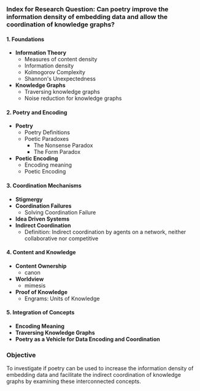 ### Index for Research Question: Can poetry improve the information density of embedding data and allow the coordination of knowledge graphs?

#### 1. **Foundations**
   - **Information Theory**
     - Measures of content density
     - Information density
     - Kolmogorov Complexity
     - Shannon's Unexpectedness
   - **Knowledge Graphs**
     - Traversing knowledge graphs
     - Noise reduction for knowledge graphs
     
#### 2. **Poetry and Encoding**
   - **Poetry**
     - Poetry Definitions
     - Poetic Paradoxes
       - The Nonsense Paradox
       - The Form Paradox
   - **Poetic Encoding**
     - Encoding meaning
     - Poetic Encoding

#### 3. **Coordination Mechanisms**
   - **Stigmergy**
   - **Coordination Failures**
     - Solving Coordination Failure
   - **Idea Driven Systems**
   - **Indirect Coordination** 
     - Definition: Indirect coordination by agents on a network, neither collaborative nor competitive

#### 4. **Content and Knowledge**
   - **Content Ownership**
     - canon
   - **Worldview**
     - mimesis
   - **Proof of Knowledge**
     - Engrams: Units of Knowledge

#### 5. **Integration of Concepts**
   - **Encoding Meaning**
   - **Traversing Knowledge Graphs**
   - **Poetry as a Vehicle for Data Encoding and Coordination**

### Objective
To investigate if poetry can be used to increase the information density of embedding data and facilitate the indirect coordination of knowledge graphs by examining these interconnected concepts.